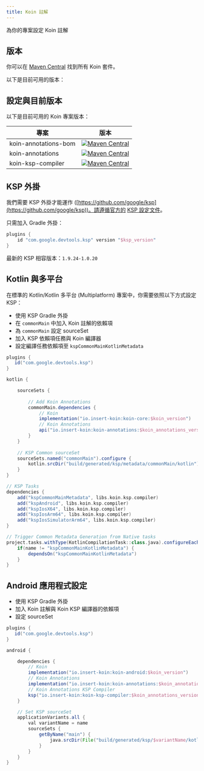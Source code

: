 ```yaml
---
title: Koin 註解
---
```


為你的專案設定 Koin 註解

## 版本

你可以在 [Maven Central](https://search.maven.org/search?q=io.insert-koin) 找到所有 Koin 套件。

以下是目前可用的版本：

## 設定與目前版本

以下是目前可用的 Koin 專案版本：

| 專案 | 版本 |
|---|:---:|
| koin-annotations-bom | [![Maven Central](https://img.shields.io/maven-central/v/io.insert-koin/koin-annotations-bom)](https://mvnrepository.com/artifact/io.insert-koin/koin-annotations-bom) |
| koin-annotations | [![Maven Central](https://img.shields.io/maven-central/v/io.insert-koin/koin-annotations)](https://mvnrepository.com/artifact/io.insert-koin/koin-annotations) |
| koin-ksp-compiler | [![Maven Central](https://img.shields.io/maven-central/v/io.insert-koin/koin-ksp-compiler)](https://mvnrepository.com/artifact/io.insert-koin/koin-ksp-compiler) |

## KSP 外掛

我們需要 KSP 外掛才能運作 ([https://github.com/google/ksp](https://github.com/google/ksp))。請遵循官方的 [KSP 設定文件](https://kotlinlang.org/docs/ksp-quickstart.html)。

只需加入 Gradle 外掛：
```groovy
plugins {
    id "com.google.devtools.ksp" version "$ksp_version"
}
```

最新的 KSP 相容版本：`1.9.24-1.0.20`

## Kotlin 與多平台

在標準的 Kotlin/Kotlin 多平台 (Multiplatform) 專案中，你需要依照以下方式設定 KSP：

- 使用 KSP Gradle 外掛
- 在 `commonMain` 中加入 Koin 註解的依賴項
- 為 `commonMain` 設定 sourceSet
- 加入 KSP 依賴項任務與 Koin 編譯器
- 設定編譯任務依賴項至 `kspCommonMainKotlinMetadata`

```groovy
plugins {
   id("com.google.devtools.ksp")
}

kotlin {

    sourceSets {
        
        // Add Koin Annotations
        commonMain.dependencies {
            // Koin
            implementation("io.insert-koin:koin-core:$koin_version")
            // Koin Annotations
            api("io.insert-koin:koin-annotations:$koin_annotations_version")
        }
    }
    
    // KSP Common sourceSet
    sourceSets.named("commonMain").configure {
        kotlin.srcDir("build/generated/ksp/metadata/commonMain/kotlin")
    }       
}

// KSP Tasks
dependencies {
    add("kspCommonMainMetadata", libs.koin.ksp.compiler)
    add("kspAndroid", libs.koin.ksp.compiler)
    add("kspIosX64", libs.koin.ksp.compiler)
    add("kspIosArm64", libs.koin.ksp.compiler)
    add("kspIosSimulatorArm64", libs.koin.ksp.compiler)
}

// Trigger Common Metadata Generation from Native tasks
project.tasks.withType(KotlinCompilationTask::class.java).configureEach {
    if(name != "kspCommonMainKotlinMetadata") {
        dependsOn("kspCommonMainKotlinMetadata")
    }
}

```

## Android 應用程式設定

- 使用 KSP Gradle 外掛
- 加入 Koin 註解與 Koin KSP 編譯器的依賴項
- 設定 sourceSet

```groovy
plugins {
   id("com.google.devtools.ksp")
}

android {

    dependencies {
        // Koin
        implementation("io.insert-koin:koin-android:$koin_version")
        // Koin Annotations
        implementation("io.insert-koin:koin-annotations:$koin_annotations_version")
        // Koin Annotations KSP Compiler
        ksp("io.insert-koin:koin-ksp-compiler:$koin_annotations_version")
    }

    // Set KSP sourceSet
    applicationVariants.all {
        val variantName = name
        sourceSets {
            getByName("main") {
                java.srcDir(File("build/generated/ksp/$variantName/kotlin"))
            }
        }
    }
}

```